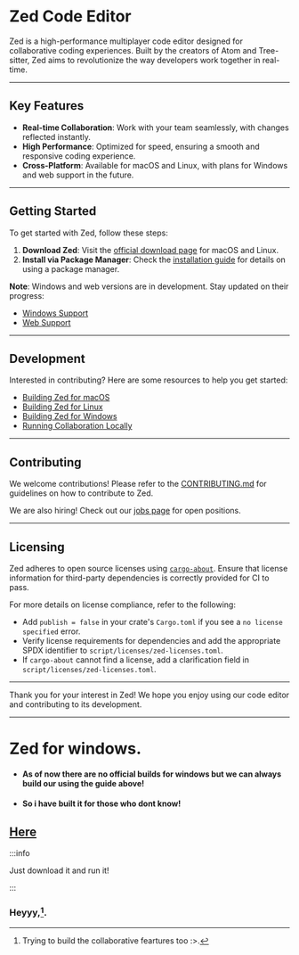 # Zed Code Editor

Zed is a high-performance multiplayer code editor designed for collaborative coding experiences. Built by the creators of Atom and Tree-sitter, Zed aims to revolutionize the way developers work together in real-time.

---

## Key Features

- **Real-time Collaboration**: Work with your team seamlessly, with changes reflected instantly.
- **High Performance**: Optimized for speed, ensuring a smooth and responsive coding experience.
- **Cross-Platform**: Available for macOS and Linux, with plans for Windows and web support in the future.

---

## Getting Started

To get started with Zed, follow these steps:

1. **Download Zed**: Visit the [official download page](https://zed.dev/download) for macOS and Linux.
2. **Install via Package Manager**: Check the [installation guide](https://zed.dev/docs/linux#installing-via-a-package-manager) for details on using a package manager.

**Note**: Windows and web versions are in development. Stay updated on their progress:
- [Windows Support](https://github.com/zed-industries/zed/issues/5394)
- [Web Support](https://github.com/zed-industries/zed/issues/5396)

---

## Development

Interested in contributing? Here are some resources to help you get started:

- [Building Zed for macOS](https://github.com/zed-industries/zed/blob/main/docs/src/development/macos.md)
- [Building Zed for Linux](https://github.com/zed-industries/zed/blob/main/docs/src/development/linux.md)
- [Building Zed for Windows](https://github.com/zed-industries/zed/blob/main/docs/src/development/windows.md)
- [Running Collaboration Locally](https://github.com/zed-industries/zed/blob/main/docs/src/development/local-collaboration.md)

---

## Contributing

We welcome contributions! Please refer to the [CONTRIBUTING.md](https://github.com/zed-industries/zed/blob/main/CONTRIBUTING.md) for guidelines on how to contribute to Zed.

We are also hiring! Check out our [jobs page](https://zed.dev/jobs) for open positions.

---

## Licensing

Zed adheres to open source licenses using [`cargo-about`](https://github.com/EmbarkStudios/cargo-about). Ensure that license information for third-party dependencies is correctly provided for CI to pass.

For more details on license compliance, refer to the following:

- Add `publish = false` in your crate's `Cargo.toml` if you see a `no license specified` error.
- Verify license requirements for dependencies and add the appropriate SPDX identifier to `script/licenses/zed-licenses.toml`.
- If `cargo-about` cannot find a license, add a clarification field in `script/licenses/zed-licenses.toml`.

---

Thank you for your interest in Zed! We hope you enjoy using our code editor and contributing to its development.

---

# Zed for windows.

- #### As of now there are no official builds for windows but we can always build our using the guide above!

- #### So i have built it for those who dont know!

## [**Here**](https://github.com/Aarnav-Tech/zed/releases)

:::info

Just download it and run it!

:::

### Heyyy,[^1].

[^1]: Trying to build the collaborative feartures too :>.